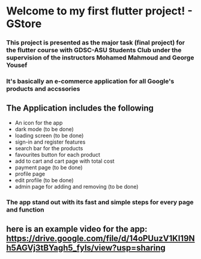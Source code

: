 # Welcome to my first flutter project! - GStore

### This project is presented as the major task (final project) for the flutter course with GDSC-ASU Students Club under the supervision of the instructors Mohamed Mahmoud and George Yousef

### It's basically an e-commerce application for all Google's products and accssories

## The Application includes the following

<ul>
<li>An icon for the app</li>
<li>dark mode (to be done)</li>
<li>loading screen (to be done)</li>
<li>sign-in and register features</li>
<li>search bar for the products</li>
<li>favourites button for each product</li>
<li>add to cart and cart page with total cost</li>
<li>payment page (to be done)</li>
<li>profile page</li>
<li>edit profile (to be done)</li>
<li>admin page for adding and removing (to be done)</li>
</ul>

### The app stand out with its fast and simple steps for every page and function

## here is an example video for the app: https://drive.google.com/file/d/14oPUuzV1KI19Nh5AGVj3tBYagh5_fyls/view?usp=sharing 
